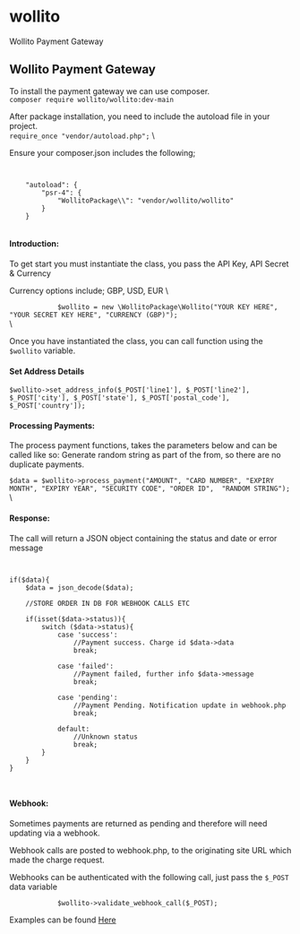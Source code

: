 # wollito
Wollito Payment Gateway


Wollito Payment Gateway
-----------------------

To install the payment gateway we can use composer.\
 `composer require wollito/wollito:dev-main`

After package installation, you need to include the autoload file in
your project. \
 `require_once "vendor/autoload.php";` \

Ensure your composer.json includes the following;

`             `

``` {style="color: #e83e8c;"}
    "autoload": {
        "psr-4": {
            "WollitoPackage\\": "vendor/wollito/wollito"
        }
    }
                
```

#### Introduction:

To get start you must instantiate the class, you pass the API Key, API
Secret & Currency

Currency options include; GBP, USD, EUR \

`             $wollito = new \WollitoPackage\Wollito("YOUR KEY HERE", "YOUR SECRET KEY HERE", "CURRENCY (GBP)");         `
\
\

Once you have instantiated the class, you can call function using the
`$wollito` variable.

#### Set Address Details

`$wollito->set_address_info($_POST['line1'], $_POST['line2'], $_POST['city'], $_POST['state'], $_POST['postal_code'], $_POST['country']);`

#### Processing Payments:

The process payment functions, takes the parameters below and can be
called like so:
Generate random string as part of the from, so there are no duplicate payments.

` $data = $wollito->process_payment("AMOUNT", "CARD NUMBER", "EXPIRY MONTH", "EXPIRY YEAR", "SECURITY CODE", "ORDER ID",  "RANDOM STRING"); `
\
\

#### Response:

The call will return a JSON object containing the status and date or
error message

`             `

``` {style="color: #e83e8c;"}
if($data){
    $data = json_decode($data);

    //STORE ORDER IN DB FOR WEBHOOK CALLS ETC

    if(isset($data->status)){
        switch ($data->status){
            case 'success':
                //Payment success. Charge id $data->data
                break;

            case 'failed':
                //Payment failed, further info $data->message
                break;

            case 'pending':
                //Payment Pending. Notification update in webhook.php
                break;

            default:
                //Unknown status
                break;
        }
    }
}

            
```

#### Webhook:

Sometimes payments are returned as pending and therefore will need
updating via a webhook.

Webhook calls are posted to webhook.php, to the originating site URL
which made the charge request.

Webhooks can be authenticated with the following call, just pass the
`$_POST` data variable

`             $wollito->validate_webhook_call($_POST);         `

Examples can be found [Here](https://github.com/Wollito/wollito/tree/main/Example)

